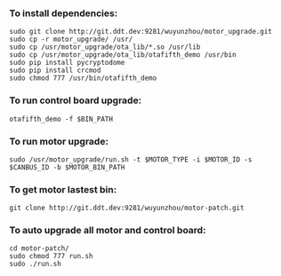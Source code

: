 
### To install dependencies:
    sudo git clone http://git.ddt.dev:9281/wuyunzhou/motor_upgrade.git
    sudo cp -r motor_upgrade/ /usr/
    sudo cp /usr/motor_upgrade/ota_lib/*.so /usr/lib
    sudo cp /usr/motor_upgrade/ota_lib/otafifth_demo /usr/bin
    sudo pip install pycryptodome
    sudo pip install crcmod
    sudo chmod 777 /usr/bin/otafifth_demo
    
### To run control board upgrade:
    otafifth_demo -f $BIN_PATH
    
### To run motor upgrade:
    sudo /usr/motor_upgrade/run.sh -t $MOTOR_TYPE -i $MOTOR_ID -s $CANBUS_ID -b $MOTOR_BIN_PATH

### To get motor lastest bin:
    git clone http://git.ddt.dev:9281/wuyunzhou/motor-patch.git

### To auto upgrade all motor and control board:
    cd motor-patch/
    sudo chmod 777 run.sh
    sudo ./run.sh